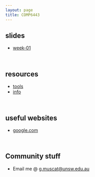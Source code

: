 ```yaml
---
layout: page
title: COMP6443
---
```


## slides

-   [week-01](week01)

&nbsp;

## resources

-   [tools](resources/tools)
-   [info](resources/info)

&nbsp;

## useful websites

-   [google.com](https://www.google.com)

&nbsp;

## Community stuff

-   Email me @ [g.muscat@unsw.edu.au](MAILTO:g.muscat@unsw.edu.au)
